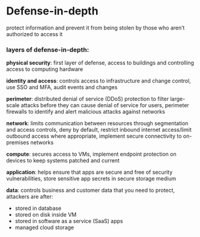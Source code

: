 # Defense-in-depth

protect information and prevent it from being stolen by those who aren’t authorized to access it

### layers of defense-in-depth:

**physical security**: first layer of defense, access to buildings and controlling access to computing hardware

**identity and access**: controls access to infrastructure and change control, use SSO and MFA, audit events and changes

**perimeter**: distributed denial of service (DDoS) protection to filter large-scale attacks before they can cause denial of service for users, perimeter firewalls to identify and alert malicious attacks against networks

**network**: limits communication between resources through segmentation and access controls, deny by default, restrict inbound internet access/limit outbound access where appropriate, implement secure connectivity to on-premises networks

**compute**: secures access to VMs, implement endpoint protection on devices to keep systems patched and current

**application**: helps ensure that apps are secure and free of security vulnerabilities, store sensitive app secrets in secure storage medium

**data**: controls business and customer data that you need to protect, attackers are after:

- stored in database
- stored on disk inside VM
- stored in software as a service (SaaS) apps
- managed cloud storage